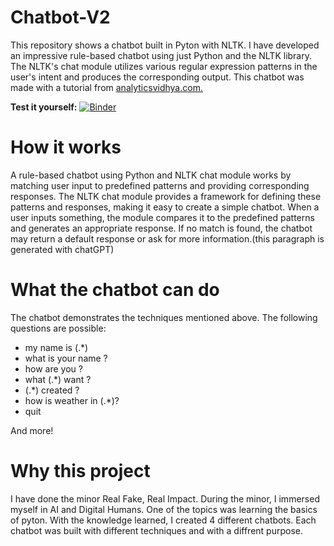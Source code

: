 # Chatbot-V2
This repository shows a chatbot built in Pyton with NLTK. I have developed an impressive rule-based chatbot using just Python and the NLTK library. The NLTK's chat module utilizes various regular expression patterns in the user's intent and produces the corresponding output. This chatbot was made with a tutorial from [analyticsvidhya.com.](https://www.analyticsvidhya.com/blog/2021/07/build-a-simple-chatbot-using-python-and-nltk/) 


**Test it yourself:**
[![Binder](https://mybinder.org/badge_logo.svg)](https://mybinder.org/v2/gh/rubenroo/Chatbot-V2/HEAD?labpath=Chatbot%20using%20NLTK%20Library%20in%20Python%20optie%204%20(Feb%2C%20Ruben)%20(1).ipynb)



# How it works
A rule-based chatbot using Python and NLTK chat module works by matching user input to predefined patterns and providing corresponding responses. The NLTK chat module provides a framework for defining these patterns and responses, making it easy to create a simple chatbot. When a user inputs something, the module compares it to the predefined patterns and generates an appropriate response. If no match is found, the chatbot may return a default response or ask for more information.(this paragraph is generated with chatGPT)

# What the chatbot can do
The chatbot demonstrates the techniques mentioned above. The following questions are possible:

- my name is (.*)
- what is your name ?
- how are you ?
- what (.*) want ?
- (.*) created ?
- how is weather in (.*)?
- quit

And more!

# Why this project
I have done the minor Real Fake, Real Impact. During the minor, I immersed myself in AI and Digital Humans. One of the topics was learning the basics of pyton. With the knowledge learned, I created 4 different chatbots. Each chatbot was built with different techniques and with a diffrent purpose.

